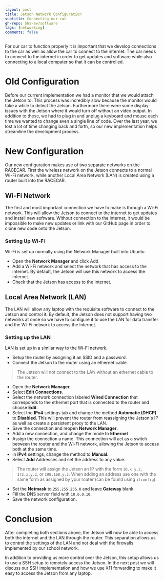 ```yaml
---
layout: post
title: Jetson Network Configuration
subtitle: Connecting our car
gh-repo: bhs-av/software
tags: [networking]
comments: false
---
```


For our car to function properly it is important that we develop connections to the car as well as allow the car to connect to the internet. The car needs to connect to the internet in order to get updates and software while also connecting to a local computer so that it can be controlled.

# Old Configuration
Before our current implementation we had a monitor that we would attach the Jetson to. This process was incredibly slow because the monitor would take a while to detect the Jetson. Furthermore there were some display issues with the Jetson where it would turn off without an video output. In addition to these, we had to plug in and unplug a keyboard and mouse each time we wanted to change even a single line of code. Over the last year, we lost a lot of time changing back and forth, so our new implementation helps streamline the development process.

# New Configuration
Our new configuration makes use of two separate networks on the RACECAR. First the wireless network on the Jetson connects to a normal Wi-Fi network, while another Local Area Network (LAN) is created using a router built into the RACECAR.

## Wi-Fi Network
The first and most important connection we have to make is through a Wi-Fi network. This will allow the Jetson to connect to the internet to get updates and install new software. Without connection to the internet, it would be impossible to make new updates or link with our GitHub page in order to clone new code onto the Jetson.

### Setting Up Wi-Fi
Wi-Fi is set up normally using the Network Manager built into Ubuntu.
- Open the **Network Manager** and click Add.
- Add a Wi-Fi network and select the network that has access to the internet. By default, the Jetson will use this network to access the Internet.
- Check that the Jetson has access to the Internet.

## Local Area Network (LAN)
The LAN will allow any laptop with the requisite software to connect to the Jetson and control it. By default, the Jetson does not support having two networks at once so we have to configure it to use the LAN for data transfer and the Wi-Fi network to access the Internet.

### Setting up the LAN
LAN is set up in a similar way to the Wi-Fi network.
- Setup the router by assigning it an SSID and a password.
- Connect the Jetson to the router using an ethernet cable.
> The Jetson will not connect to the LAN without an ethernet cable to the router.

- Open the **Network Manager**.
- Select **Edit Connections**.
- Select the network connection labeled **Wired Connection** that corresponds to the ethernet port that is connected to the router and choose **Edit**.
- Select the **IPv4** settings tab and change the method **Automatic (DHCP)** to **Disabled**. This will prevent the router from reassigning the Jetson's IP as well as create a persistent proxy to the LAN.
- Save the connection and reopen **Network Manager**.
- Add a new connection, and change the mode to **Ethernet**
- Assign the connection a name. This connection will act as a switch between the router and the Wi-Fi network, allowing the Jetson to access both at the same time.
- In **IPv4** settings, change the method to **Manual**.
- Select **Add** Addresses and set the address to any value.
> The router will assign the Jetson an IP with the form `10.x.y.z`, `172.x.y.z`, or `198.168.y.z`. When adding an address use one with the same form as assigned by your router (can be found using `ifconfig`).
- Set the **Netmask** to `255.255.255.0` and leave **Gateway** blank.
- Fill the DNS server field with `10.0.0.10`.
- Save the network configuration.

# Conclusion
After completing both sections above, the Jetson will now be able to access both the internet and the LAN through the router. This separation allows us to control the settings of the LAN and not deal with the firewalls implemented by our school network.

In addition to providing us more control over the Jetson, this setup allows us to use a SSH setup to remotely access the Jetson. In the next post we will discuss our SSH implementation and how we use X11 forwarding to make it easy to access the Jetson from any laptop.
